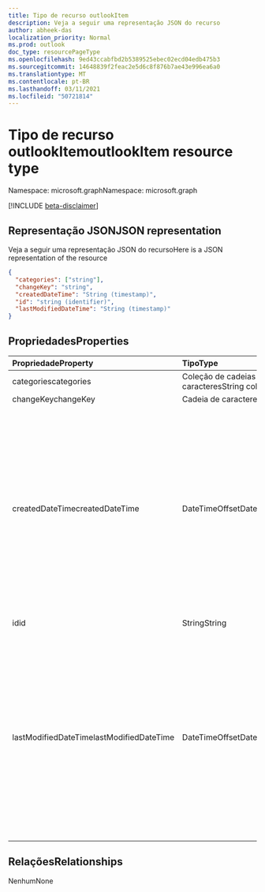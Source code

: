 ```yaml
---
title: Tipo de recurso outlookItem
description: Veja a seguir uma representação JSON do recurso
author: abheek-das
localization_priority: Normal
ms.prod: outlook
doc_type: resourcePageType
ms.openlocfilehash: 9ed43ccabfbd2b5389525ebec02ecd04edb475b3
ms.sourcegitcommit: 14648839f2feac2e5d6c8f876b7ae43e996ea6a0
ms.translationtype: MT
ms.contentlocale: pt-BR
ms.lasthandoff: 03/11/2021
ms.locfileid: "50721814"
---
```

# <a name="outlookitem-resource-type"></a><span data-ttu-id="c98be-103">Tipo de recurso outlookItem</span><span class="sxs-lookup"><span data-stu-id="c98be-103">outlookItem resource type</span></span>

<span data-ttu-id="c98be-104">Namespace: microsoft.graph</span><span class="sxs-lookup"><span data-stu-id="c98be-104">Namespace: microsoft.graph</span></span>

[!INCLUDE [beta-disclaimer](../../includes/beta-disclaimer.md)]

## <a name="json-representation"></a><span data-ttu-id="c98be-105">Representação JSON</span><span class="sxs-lookup"><span data-stu-id="c98be-105">JSON representation</span></span>

<span data-ttu-id="c98be-106">Veja a seguir uma representação JSON do recurso</span><span class="sxs-lookup"><span data-stu-id="c98be-106">Here is a JSON representation of the resource</span></span>

<!-- {
  "blockType": "resource",
  "optionalProperties": [

  ],
  "@odata.type": "microsoft.graph.outlookItem"
}-->

```json
{
  "categories": ["string"],
  "changeKey": "string",
  "createdDateTime": "String (timestamp)",
  "id": "string (identifier)",
  "lastModifiedDateTime": "String (timestamp)"
}

```
## <a name="properties"></a><span data-ttu-id="c98be-107">Propriedades</span><span class="sxs-lookup"><span data-stu-id="c98be-107">Properties</span></span>
| <span data-ttu-id="c98be-108">Propriedade</span><span class="sxs-lookup"><span data-stu-id="c98be-108">Property</span></span>     | <span data-ttu-id="c98be-109">Tipo</span><span class="sxs-lookup"><span data-stu-id="c98be-109">Type</span></span>   |<span data-ttu-id="c98be-110">Descrição</span><span class="sxs-lookup"><span data-stu-id="c98be-110">Description</span></span>|
|:---------------|:--------|:----------|
|<span data-ttu-id="c98be-111">categories</span><span class="sxs-lookup"><span data-stu-id="c98be-111">categories</span></span>|<span data-ttu-id="c98be-112">Coleção de cadeias de caracteres</span><span class="sxs-lookup"><span data-stu-id="c98be-112">String collection</span></span>||
|<span data-ttu-id="c98be-113">changeKey</span><span class="sxs-lookup"><span data-stu-id="c98be-113">changeKey</span></span>|<span data-ttu-id="c98be-114">Cadeia de caracteres</span><span class="sxs-lookup"><span data-stu-id="c98be-114">String</span></span>||
|<span data-ttu-id="c98be-115">createdDateTime</span><span class="sxs-lookup"><span data-stu-id="c98be-115">createdDateTime</span></span>|<span data-ttu-id="c98be-116">DateTimeOffset</span><span class="sxs-lookup"><span data-stu-id="c98be-116">DateTimeOffset</span></span>|<span data-ttu-id="c98be-117">O tipo Timestamp representa informações de data e hora usando o formato ISO 8601 e está sempre no horário UTC.</span><span class="sxs-lookup"><span data-stu-id="c98be-117">The Timestamp type represents date and time information using ISO 8601 format and is always in UTC time.</span></span> <span data-ttu-id="c98be-118">Por exemplo, meia-noite UTC em 1 de janeiro de 2014 é `2014-01-01T00:00:00Z`</span><span class="sxs-lookup"><span data-stu-id="c98be-118">For example, midnight UTC on Jan 1, 2014 is `2014-01-01T00:00:00Z`</span></span>|
|<span data-ttu-id="c98be-119">id</span><span class="sxs-lookup"><span data-stu-id="c98be-119">id</span></span>|<span data-ttu-id="c98be-120">String</span><span class="sxs-lookup"><span data-stu-id="c98be-120">String</span></span>| <span data-ttu-id="c98be-121">Somente leitura.</span><span class="sxs-lookup"><span data-stu-id="c98be-121">Read-only.</span></span>|
|<span data-ttu-id="c98be-122">lastModifiedDateTime</span><span class="sxs-lookup"><span data-stu-id="c98be-122">lastModifiedDateTime</span></span>|<span data-ttu-id="c98be-123">DateTimeOffset</span><span class="sxs-lookup"><span data-stu-id="c98be-123">DateTimeOffset</span></span>|<span data-ttu-id="c98be-124">O tipo Timestamp representa informações de data e hora usando o formato ISO 8601 e está sempre no horário UTC.</span><span class="sxs-lookup"><span data-stu-id="c98be-124">The Timestamp type represents date and time information using ISO 8601 format and is always in UTC time.</span></span> <span data-ttu-id="c98be-125">Por exemplo, meia-noite UTC em 1 de janeiro de 2014 é `2014-01-01T00:00:00Z`</span><span class="sxs-lookup"><span data-stu-id="c98be-125">For example, midnight UTC on Jan 1, 2014 is `2014-01-01T00:00:00Z`</span></span>|

## <a name="relationships"></a><span data-ttu-id="c98be-126">Relações</span><span class="sxs-lookup"><span data-stu-id="c98be-126">Relationships</span></span>
<span data-ttu-id="c98be-127">Nenhum</span><span class="sxs-lookup"><span data-stu-id="c98be-127">None</span></span>


<!-- uuid: 8fcb5dbc-d5aa-4681-8e31-b001d5168d79
2015-10-25 14:57:30 UTC -->
<!--
{
  "type": "#page.annotation",
  "description": "outlookItem resource",
  "keywords": "",
  "section": "documentation",
  "tocPath": "",
  "suppressions": []
}
-->


